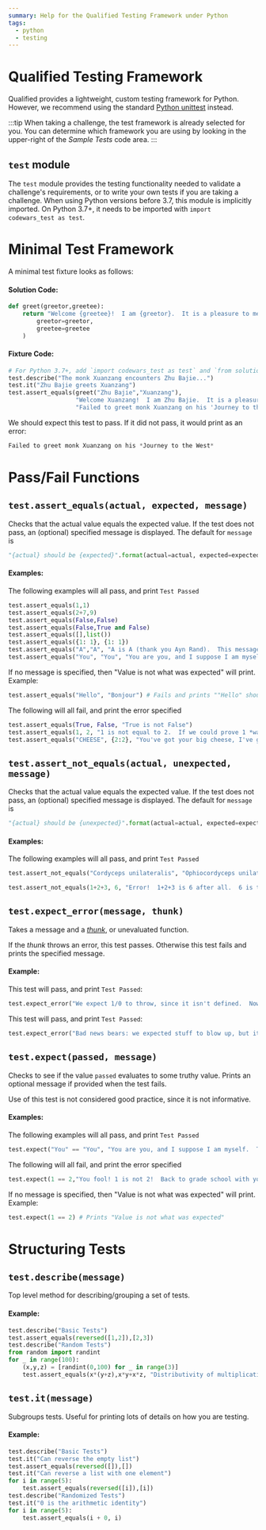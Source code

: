 ```yaml
---
summary: Help for the Qualified Testing Framework under Python
tags:
  - python
  - testing
---
```


# Qualified Testing Framework

Qualified provides a lightweight, custom testing framework for Python. However, we recommend using the standard [Python unittest](/reference/languages/python/unittest) instead.

:::tip
When taking a challenge, the test framework is already selected for you.  You can determine which framework you are using by looking in the upper-right of the _Sample Tests_ code area.
:::

## `test` module

The `test` module provides the testing functionality needed to validate a challenge's requirements, or to write your own tests if you are taking a challenge. When using Python versions before 3.7, this module is implicitly imported. On Python 3.7+, it needs to be imported with `import codewars_test as test`.

# Minimal Test Framework

A minimal test fixture looks as follows:

#### Solution Code:

```python
def greet(greetor,greetee):
    return "Welcome {greetee}!  I am {greetor}.  It is a pleasure to meet!".format(
        greetor=greetor,
        greetee=greetee
    )
```

#### Fixture Code:

```python
# For Python 3.7+, add `import codewars_test as test` and `from solution import greet`
test.describe("The monk Xuanzang encounters Zhu Bajie...")
test.it("Zhu Bajie greets Xuanzang")
test.assert_equals(greet("Zhu Bajie","Xuanzang"),
                   "Welcome Xuanzang!  I am Zhu Bajie.  It is a pleasure to meet!",
                   "Failed to greet monk Xuanzang on his 'Journey to the West'")
```

We should expect this test to pass. If it did not pass, it would print as an error:

```python
Failed to greet monk Xuanzang on his *Journey to the West*
```

# Pass/Fail Functions

## `test.assert_equals(actual, expected, message)`

Checks that the actual value equals the expected value. If the test does not pass, an (optional) specified message is displayed. The default for `message` is

```python
"{actual} should be {expected}".format(actual=actual, expected=expected)
```

#### Examples:

The following examples will all pass, and print `Test Passed`

```python
test.assert_equals(1,1)
test.assert_equals(2+7,9)
test.assert_equals(False,False)
test.assert_equals(False,True and False)
test.assert_equals([],list())
test.assert_equals({1: 1}, {1: 1})
test.assert_equals("A","A", "A is A (thank you Ayn Rand).  This message will not get printed.")
test.assert_equals("You", "You", "You are you, and I suppose I am myself.  This message will not get printed.")
```

If no message is specified, then "Value is not what was expected" will print. Example:

```python
test.assert_equals("Hello", "Bonjour") # Fails and prints ""Hello" should be "Bonjour""
```

The following will all fail, and print the error specified

```python
test.assert_equals(True, False, "True is not False")
test.assert_equals(1, 2, "1 is not equal to 2.  If we could prove 1 *was* 2, all the mathematicians would have to quit and get real jobs pouring cement and emptying latrines")
test.assert_equals("CHEESE", {2:2}, "You've got your big cheese, I've got my hash type")
```

## `test.assert_not_equals(actual, unexpected, message)`

Checks that the actual value equals the expected value. If the test does not pass, an (optional) specified message is displayed. The default for `message` is

```python
"{actual} should be {unexpected}".format(actual=actual, expected=expected)
```

#### Examples:

The following examples will all pass, and print `Test Passed`

```python
test.assert_not_equals("Cordyceps unilateralis", "Ophiocordyceps unilateralis sensu lato", "These two fungi are apparently different. This message will not get printed")
```

```python
test.assert_not_equals(1+2+3, 6, "Error!  1+2+3 is 6 after all.  6 is the one and only perfect, triangular number.")
```

## `test.expect_error(message, thunk)`

Takes a message and a [*thunk*](https://en.wikipedia.org/wiki/Thunk), or unevaluated function.

If the *thunk* throws an error, this test passes. Otherwise this test fails and prints the specified message.

#### Example:

This test will pass, and print `Test Passed`:

```python
test.expect_error("We expect 1/0 to throw, since it isn't defined.  Now, if our underlying manifold was the Reimann sphere, things would be different.  This message will not get printed.", lambda : 1 / 0)
```

This test will pass, and print `Test Passed`:

```python
test.expect_error("Bad news bears: we expected stuff to blow up, but it was okay after all!", lambda : 1 + 1)
```

## `test.expect(passed, message)`

Checks to see if the value `passed` evaluates to some truthy value. Prints an optional message if provided when the test fails.

Use of this test is not considered good practice, since it is not informative.

#### Examples:

The following examples will all pass, and print `Test Passed`

```python
test.expect("You" == "You", "You are you, and I suppose I am myself.  This message will not get printed.")
```

The following will all fail, and print the error specified

```python
test.expect(1 == 2,"You fool! 1 is not 2!  Back to grade school with you!")
```

If no message is specified, then "Value is not what was expected" will print. Example:

```python
test.expect(1 == 2) # Prints "Value is not what was expected"
```

# Structuring Tests

## `test.describe(message)`

Top level method for describing/grouping a set of tests.

#### Example:

```python
test.describe("Basic Tests")
test.assert_equals(reversed([1,2]),[2,3])
test.describe("Random Tests")
from random import randint
for _ in range(100):
    (x,y,z) = [randint(0,100) for _ in range(3)]
    test.assert_equals(x*(y+z),x*y+x*z, "Distributivity of multiplication over addition failed: x = {x}, y = {y}, z = {z}".format(x=x,y=y,z=z))
```

## `test.it(message)`

Subgroups tests. Useful for printing lots of details on how you are testing.

#### Example:

```python
test.describe("Basic Tests")
test.it("Can reverse the empty list")
test.assert_equals(reversed([]),[])
test.it("Can reverse a list with one element")
for i in range(5):
    test.assert_equals(reversed([i]),[i])
test.describe("Randomized Tests")
test.it("0 is the arithmetic identity")
for i in range(5):
    test.assert_equals(i + 0, i)
```
